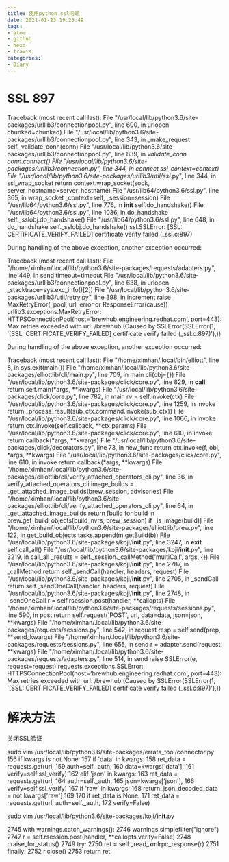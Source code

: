 ```yaml
---
title: 使用python ssl问题
date: 2021-01-23 19:25:49
tags:
- atom
- github
- hexo
- travis
categories:
- Diary
---
```


# SSL 897

Traceback (most recent call last):
  File "/usr/local/lib/python3.6/site-packages/urllib3/connectionpool.py", line 600, in urlopen
    chunked=chunked)
  File "/usr/local/lib/python3.6/site-packages/urllib3/connectionpool.py", line 343, in _make_request
    self._validate_conn(conn)
  File "/usr/local/lib/python3.6/site-packages/urllib3/connectionpool.py", line 839, in _validate_conn
    conn.connect()
  File "/usr/local/lib/python3.6/site-packages/urllib3/connection.py", line 344, in connect
    ssl_context=context)
  File "/usr/local/lib/python3.6/site-packages/urllib3/util/ssl_.py", line 344, in ssl_wrap_socket
    return context.wrap_socket(sock, server_hostname=server_hostname)
  File "/usr/lib64/python3.6/ssl.py", line 365, in wrap_socket
    _context=self, _session=session)
  File "/usr/lib64/python3.6/ssl.py", line 776, in __init__
    self.do_handshake()
  File "/usr/lib64/python3.6/ssl.py", line 1036, in do_handshake
    self._sslobj.do_handshake()
  File "/usr/lib64/python3.6/ssl.py", line 648, in do_handshake
    self._sslobj.do_handshake()
ssl.SSLError: [SSL: CERTIFICATE_VERIFY_FAILED] certificate verify failed (_ssl.c:897)

During handling of the above exception, another exception occurred:

Traceback (most recent call last):
  File "/home/ximhan/.local/lib/python3.6/site-packages/requests/adapters.py", line 449, in send
    timeout=timeout
  File "/usr/local/lib/python3.6/site-packages/urllib3/connectionpool.py", line 638, in urlopen
    _stacktrace=sys.exc_info()[2])
  File "/usr/local/lib/python3.6/site-packages/urllib3/util/retry.py", line 398, in increment
    raise MaxRetryError(_pool, url, error or ResponseError(cause))
urllib3.exceptions.MaxRetryError: HTTPSConnectionPool(host='brewhub.engineering.redhat.com', port=443): Max retries exceeded with url: /brewhub (Caused by SSLError(SSLError(1, '[SSL: CERTIFICATE_VERIFY_FAILED] certificate verify failed (_ssl.c:897)'),))

During handling of the above exception, another exception occurred:

Traceback (most recent call last):
  File "/home/ximhan/.local/bin/elliott", line 8, in <module>
    sys.exit(main())
  File "/home/ximhan/.local/lib/python3.6/site-packages/elliottlib/cli/__main__.py", line 709, in main
    cli(obj={})
  File "/usr/local/lib/python3.6/site-packages/click/core.py", line 829, in __call__
    return self.main(*args, **kwargs)
  File "/usr/local/lib/python3.6/site-packages/click/core.py", line 782, in main
    rv = self.invoke(ctx)
  File "/usr/local/lib/python3.6/site-packages/click/core.py", line 1259, in invoke
    return _process_result(sub_ctx.command.invoke(sub_ctx))
  File "/usr/local/lib/python3.6/site-packages/click/core.py", line 1066, in invoke
    return ctx.invoke(self.callback, **ctx.params)
  File "/usr/local/lib/python3.6/site-packages/click/core.py", line 610, in invoke
    return callback(*args, **kwargs)
  File "/usr/local/lib/python3.6/site-packages/click/decorators.py", line 73, in new_func
    return ctx.invoke(f, obj, *args, **kwargs)
  File "/usr/local/lib/python3.6/site-packages/click/core.py", line 610, in invoke
    return callback(*args, **kwargs)
  File "/home/ximhan/.local/lib/python3.6/site-packages/elliottlib/cli/verify_attached_operators_cli.py", line 36, in verify_attached_operators_cli
    image_builds = _get_attached_image_builds(brew_session, advisories)
  File "/home/ximhan/.local/lib/python3.6/site-packages/elliottlib/cli/verify_attached_operators_cli.py", line 64, in _get_attached_image_builds
    return [build for build in brew.get_build_objects(build_nvrs, brew_session) if _is_image(build)]
  File "/home/ximhan/.local/lib/python3.6/site-packages/elliottlib/brew.py", line 122, in get_build_objects
    tasks.append(m.getBuild(b))
  File "/usr/local/lib/python3.6/site-packages/koji/__init__.py", line 3247, in __exit__
    self.call_all()
  File "/usr/local/lib/python3.6/site-packages/koji/__init__.py", line 3219, in call_all
    _results = self._session._callMethod('multiCall', args, {})
  File "/usr/local/lib/python3.6/site-packages/koji/__init__.py", line 2787, in _callMethod
    return self._sendCall(handler, headers, request)
  File "/usr/local/lib/python3.6/site-packages/koji/__init__.py", line 2705, in _sendCall
    return self._sendOneCall(handler, headers, request)
  File "/usr/local/lib/python3.6/site-packages/koji/__init__.py", line 2748, in _sendOneCall
    r = self.rsession.post(handler, **callopts)
  File "/home/ximhan/.local/lib/python3.6/site-packages/requests/sessions.py", line 590, in post
    return self.request('POST', url, data=data, json=json, **kwargs)
  File "/home/ximhan/.local/lib/python3.6/site-packages/requests/sessions.py", line 542, in request
    resp = self.send(prep, **send_kwargs)
  File "/home/ximhan/.local/lib/python3.6/site-packages/requests/sessions.py", line 655, in send
    r = adapter.send(request, **kwargs)
  File "/home/ximhan/.local/lib/python3.6/site-packages/requests/adapters.py", line 514, in send
    raise SSLError(e, request=request)
requests.exceptions.SSLError: HTTPSConnectionPool(host='brewhub.engineering.redhat.com', port=443): Max retries exceeded with url: /brewhub (Caused by SSLError(SSLError(1, '[SSL: CERTIFICATE_VERIFY_FAILED] certificate verify failed (_ssl.c:897)'),))


# 解决方法

关闭SSL验证

sudo vim /usr/local/lib/python3.6/site-packages/errata_tool/connector.py
156         if kwargs is not None:
157             if 'data' in kwargs:
158                 ret_data = requests.get(url,
159                                         auth=self._auth,
160                                         data=kwargs['data'],
161                                         verify=self.ssl_verify)
162             elif 'json' in kwargs:
163                 ret_data = requests.get(url,
164                                         auth=self._auth,
165                                         json=kwargs['json'],
166                                         verify=self.ssl_verify)
167             if 'raw' in kwargs:
168                 return_json_decoded_data = not kwargs['raw']
169
170         if ret_data is None:
171             ret_data = requests.get(url, auth=self._auth,
172                                     verify=False)


sudo vim /usr/local/lib/python3.6/site-packages/koji/__init__.py

2745         with warnings.catch_warnings():
2746             warnings.simplefilter("ignore")
2747             r = self.rsession.post(handler, **callopts,verify=False)
2748             r.raise_for_status()
2749             try:
2750                 ret = self._read_xmlrpc_response(r)
2751             finally:
2752                 r.close()
2753         return ret

